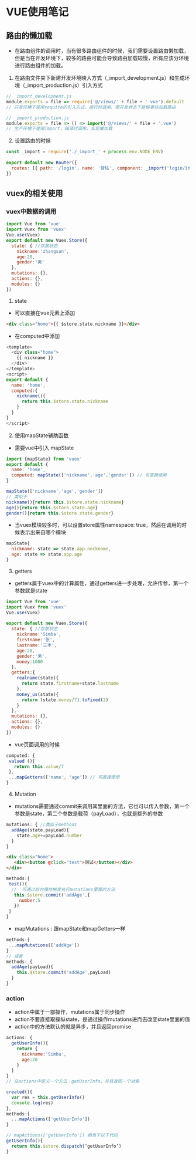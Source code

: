 # VUE使用笔记
## 路由的懒加载
- 在路由组件的调用时，当有很多路由组件的时候，我们需要设置路由懒加载，但是当在开发环境下，较多的路由可能会导致路由加载较慢，所有应该分环境进行路由组件的加载。
1. 在路由文件夹下新建开发环境映入方式（_import_development.js）和生成环境（_import_production.js）引入方式
```javascript
// _import_development.js
module.exports = file => require('@/views/' + file + '.vue').default
// 开发环境下使用require的引入方式，运行时调用，使开发状态下能够更快加载路由
```
```javascript
// _import_production.js
module.exports = file => () => import('@/views/' + file + '.vue')
// 生产环境下使用import，编译时调用，实现懒加载
```
2. 设置路由的时候
```javascript
const _import = require('./_import_' + process.env.NODE_ENV)
 
export default new Router({
  routes: [{ path: '/login', name: '登陆', component: _import('login/index') }]
})
```

## vuex的相关使用
### vuex中数据的调用
```javascript
import Vue from 'vue'
import Vuex from 'vuex'
Vue.use(Vuex)
export default new Vuex.Store({
  state: { //存放状态
    nickname:'zhangsan',
    age:20,
    gender:'男'
  },
  mutations: {},
  actions: {},
  modules: {}
})
```
1. state
- 可以直接在vue元素上添加
```html
<div class="home">{{ $store.state.nickname }}</div>
```
- 在computed中添加
```javascript
<template>
  <div class="home">
    {{ nickname }}
  </div>
</template>
<script>
export default {
  name: 'home',
  computed:{
    nickname(){
      return this.$store.state.nickname
    }
  }
}
</script>
```

2. 使用mapState辅助函数
- 需要vue中引入 mapState
```javascript
import {mapState} from 'vuex'
export default {
  name: 'home',
  computed: mapState(['nickname','age','gender']) // 可直接使用
}
```
```javascript
mapState(['nickname','age','gender'])
// 类似于
nickname(){return this.$store.state.nickname}
age(){return this.$store.state.age}
gender(){return this.$store.state.gender}
```
- 当vuex模块较多时，可以设置store属性namespace: true，然后在调用的时候表示出来自哪个模块
```javascript
mapState{
  nickname: state => state.app.nockname,
  age: state => state.app.age
}
```

3. getters
- getters属于vuex中的计算属性，通过getters进一步处理，允许传参，第一个参数就是state
```javascript
import Vue from 'vue'
import Vuex from 'vuex'
Vue.use(Vuex)
 
export default new Vuex.Store({
  state: { //存放状态
    nickname:'Simba',
    firstname:'张',
    lastname:'三丰',
    age:20,
    gender:'男',
    money:1000
  },
  getters:{
    realname(state){
      return state.firstname+state.lastname
    },
    money_us(state){
      return (state.money/7).toFixed(2)
    }
  },
  mutations: {},
  actions: {},
  modules: {}
})
```
- vue页面调用的时候
```javascript
computed: {
 valued (){
   return this.value/7
 },
 ...mapGetters(['name', 'age']) // 可直接使用
}
```

4. Mutation
- mutations需要通过commit来调用其里面的方法，它也可以传入参数，第一个参数是state，第二个参数是载荷（payLoad），也就是额外的参数
```javascript
mutations: { //类似于methods
  addAge(state,payLoad){
    state.age+=payLoad.number
  }
}
```
```html
<div class="home">
   <div><button @click="test">测试</button></div>
</div>
```
```javascript
methods:{
 test(){
  //  可通过前台操作触发执行mutations里面的方法
   this.$store.commit('addAge',{
     number:5
   })
 }
}
```

- mapMutations  : 跟mapState和mapGetters一样
```javascript
methods:{
 ...mapMutations(['addAge'])
}
// 或者
methods: {
  addAge(payLoad){
    this.$store.commit('addAge',payLoad)
  }
}
```
### action
- action中属于一部操作，mutations属于同步操作
- action不要直接取操纵state，是通过操作mutations进而去改变state里面的值
- action中的方法默认的就是异步，并且返回promise
```javascript
actions: {
  getUserInfo(){
    return {
      nickname:'Simba',
      age:20
    }
  }
}
// 在actions中定义一个方法：getUserInfo，并且返回一个对象
```
```javascript
created(){
  var res = this.getUserInfo()
  console.log(res)
},
methods:{
  ...mapActions(['getUserInfo'])
}
```
```javascript
// mapActions(['getUserInfo']) 相当于以下代码
getUserInfo(){
  return this.$store.dispatch(‘getUserInfo’)
}
```
